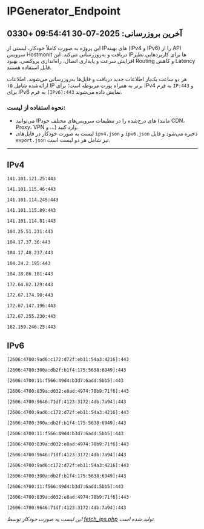 # IPGenerator_Endpoint

## آخرین بروزرسانی: 2025-07-30 09:54:41 +0330

این پروژه به صورت کاملاً خودکار، لیستی از IPهای بهینه (IPv4 و IPv6) را از API سرویس Hostmonit دریافت و به‌روزرسانی می‌کند. این IPها برای کاربردهایی نظیر افزایش سرعت و پایداری اتصال، راه‌اندازی پروکسی، بهبود Routing و کاهش Latency قابل استفاده هستند.

هر دو ساعت یک‌بار اطلاعات جدید دریافت و فایل‌ها به‌روزرسانی می‌شوند. اطلاعات ارائه‌شده شامل ۱۵ IP برتر به همراه پورت مربوطه است؛ برای IPv4 به فرم `IP:443` و برای IPv6 به فرم `[IPv6]:443` نمایش داده می‌شوند.

### نحوه استفاده از لیست:
- می‌توانید IPهای درج‌شده را در تنظیمات سرویس‌های مختلف خود (مانند CDN، Proxy، VPN و ...) وارد کنید.
- لیست به صورت خودکار در فایل‌های `ipv4.json` و `ipv6.json` ذخیره می‌شود و فایل `export.json` نیز شامل هر دو لیست است.

---

## IPv4
```
141.101.121.25:443
```
```
141.101.115.46:443
```
```
141.101.114.245:443
```
```
141.101.115.89:443
```
```
141.101.114.81:443
```
```
104.25.51.231:443
```
```
104.17.37.36:443
```
```
104.17.48.237:443
```
```
104.24.2.195:443
```
```
104.18.86.101:443
```
```
172.64.82.129:443
```
```
172.67.174.90:443
```
```
172.67.147.196:443
```
```
172.67.255.230:443
```
```
162.159.246.25:443
```

## IPv6
```
[2606:4700:9ad6:c172:d72f:eb11:54a3:4216]:443
```
```
[2606:4700:300a:db2f:b1f4:175:5638:6949]:443
```
```
[2606:4700:11:f566:49d4:b3d7:6add:5bb5]:443
```
```
[2606:4700:839a:d032:e8ad:4974:78b9:71f6]:443
```
```
[2606:4700:9646:71df:4123:3172:4db:7a94]:443
```
```
[2606:4700:9ad6:c172:d72f:eb11:54a3:4216]:443
```
```
[2606:4700:300a:db2f:b1f4:175:5638:6949]:443
```
```
[2606:4700:11:f566:49d4:b3d7:6add:5bb5]:443
```
```
[2606:4700:839a:d032:e8ad:4974:78b9:71f6]:443
```
```
[2606:4700:9646:71df:4123:3172:4db:7a94]:443
```
```
[2606:4700:9ad6:c172:d72f:eb11:54a3:4216]:443
```
```
[2606:4700:300a:db2f:b1f4:175:5638:6949]:443
```
```
[2606:4700:11:f566:49d4:b3d7:6add:5bb5]:443
```
```
[2606:4700:839a:d032:e8ad:4974:78b9:71f6]:443
```
```
[2606:4700:9646:71df:4123:3172:4db:7a94]:443
```

*این لیست به صورت خودکار توسط [fetch_ips.php](scripts/fetch_ips.php) تولید شده است.*

